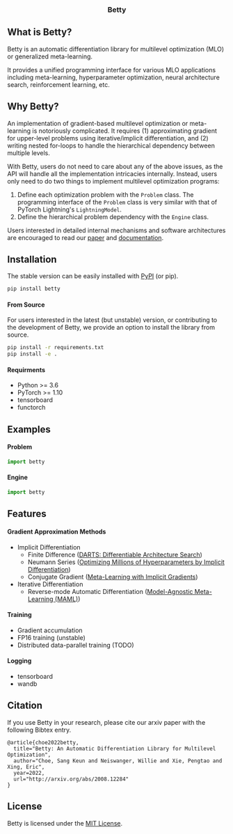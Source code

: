 <h3 align="center">
  Betty
</h3>

## What is Betty?
Betty is an automatic differentiation library for multilevel optimization (MLO) or generalized
meta-learning.

It provides a unified programming interface for various MLO applications including meta-learning,
hyperparameter optimization, neural architecture search, reinforcement learning, etc.

## Why Betty?
An implementation of gradient-based multilevel optimization or meta-learning is notoriously
complicated. It requires (1) approximating gradient for upper-level problems using
iterative/implicit differentiation, and (2) writing nested for-loops to handle the hierarchical
dependency between multiple levels.

With Betty, users do not need to care about any of the above issues, as the API will handle all
the implementation intricacies internally. Instead, users only need to do two things to implement
multilevel optimization programs:
1. Define each optimization problem with the `Problem` class. The programming interface of the
`Problem` class is very similar with that of PyTorch Lightning's `LightningModel`.
1. Define the hierarchical problem dependency with the `Engine` class.

Users interested in detailed internal mechanisms and software architectures are encouraged to
read our [paper](.) and [documentation](.).


## Installation
The stable version can be easily installed with [PyPI](https://pypi.org/) (or pip).
```bash
pip install betty
```

#### From Source
For users interested in the latest (but unstable) version, or contributing to the development of
Betty, we provide an option to install the library from source.
```bash
pip install -r requirements.txt
pip install -e .
```

#### Requirments
- Python >= 3.6
- PyTorch >= 1.10
- tensorboard
- functorch

## Examples
#### Problem
```python
import betty
```

#### Engine
```python
import betty
```

## Features
#### Gradient Approximation Methods
- Implicit Differentiation
  - Finite Difference ([DARTS: Differentiable Architecture Search](https://arxiv.org/abs/1806.09055))
  - Neumann Series ([Optimizing Millions of Hyperparameters by Implicit Differentiation](http://proceedings.mlr.press/v108/lorraine20a/lorraine20a.pdf))
  - Conjugate Gradient ([Meta-Learning with Implicit Gradients](https://proceedings.neurips.cc/paper/2019/file/072b030ba126b2f4b2374f342be9ed44-Paper.pdf))
- Iterative Differentiation
  - Reverse-mode Automatic Differentiation ([Model-Agnostic Meta-Learning (MAML)](https://arxiv.org/abs/1703.03400))


#### Training
- Gradient accumulation
- FP16 training (unstable)
- Distributed data-parallel training (TODO)

#### Logging
- tensorboard
- wandb

## Citation
If you use Betty in your research, please cite our arxiv paper with the following Bibtex entry.
```
@article{choe2022betty,
  title="Betty: An Automatic Differentiation Library for Multilevel Optimization",
  author="Choe, Sang Keun and Neiswanger, Willie and Xie, Pengtao and Xing, Eric",
  year=2022,
  url="http://arxiv.org/abs/2008.12284"
}
```

## License
Betty is licensed under the [MIT License](LICENSE).